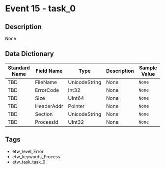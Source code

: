 # Event 15 - task_0

## Description
None

## Data Dictionary
|Standard Name|Field Name|Type|Description|Sample Value|
|---|---|---|---|---|
|TBD|FileName|UnicodeString|None|`None`|
|TBD|ErrorCode|Int32|None|`None`|
|TBD|Size|UInt64|None|`None`|
|TBD|HeaderAddr|Pointer|None|`None`|
|TBD|Section|UnicodeString|None|`None`|
|TBD|ProcessId|UInt32|None|`None`|

## Tags
* etw_level_Error
* etw_keywords_Process
* etw_task_task_0